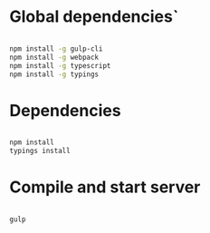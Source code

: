 # Global dependencies`

```sh

npm install -g gulp-cli
npm install -g webpack
npm install -g typescript
npm install -g typings
```


# Dependencies

```sh

npm install
typings install
```

# Compile and start server

```sh

gulp
```


